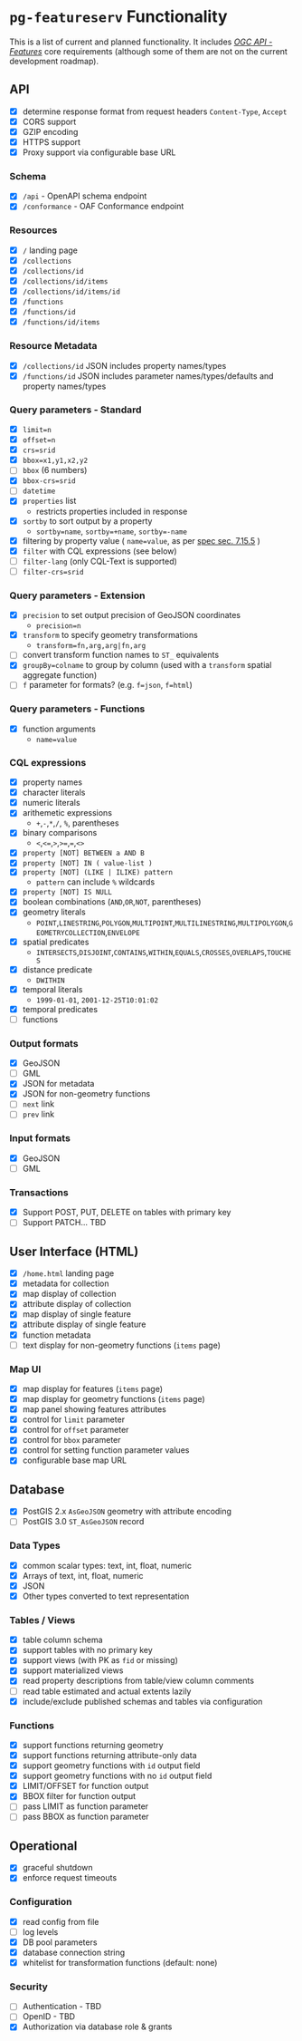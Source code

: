 # `pg-featureserv` Functionality

This is a list of current and planned functionality.
It includes [*OGC API - Features*](http://docs.opengeospatial.org/is/17-069r3/17-069r3.html) core requirements (although some of them are not on the current development roadmap).

## API

- [x] determine response format from request headers `Content-Type`, `Accept`
- [x] CORS support
- [x] GZIP encoding
- [x] HTTPS support
- [x] Proxy support via configurable base URL

### Schema

- [x] `/api` - OpenAPI schema endpoint
- [x] `/conformance` - OAF Conformance endpoint

### Resources
- [x] `/` landing page
- [x] `/collections`
- [x] `/collections/id`
- [x] `/collections/id/items`
- [x] `/collections/id/items/id`
- [x] `/functions`
- [x] `/functions/id`
- [x] `/functions/id/items`

### Resource Metadata
- [x] `/collections/id` JSON includes property names/types
- [x] `/functions/id` JSON includes parameter names/types/defaults and property names/types

### Query parameters - Standard
- [x] `limit=n`
- [x] `offset=n`
- [x] `crs=srid`
- [x] `bbox=x1,y1,x2,y2`
- [ ] `bbox` (6 numbers)
- [x] `bbox-crs=srid`
- [ ] `datetime`
- [x] `properties` list
  - restricts properties included in response
- [x] `sortby` to sort output by a property
  - `sortby=name`, `sortby=+name`, `sortby=-name`
- [x] filtering by property value ( `name=value`, as per [spec sec. 7.15.5](http://docs.opengeospatial.org/is/17-069r3/17-069r3.html#_parameters_for_filtering_on_feature_properties) )
- [x] `filter` with CQL expressions (see below)
- [ ] `filter-lang` (only CQL-Text is supported)
- [ ] `filter-crs=srid`

### Query parameters - Extension
- [x] `precision` to set output precision of GeoJSON coordinates
  - `precision=n`
- [x] `transform` to specify geometry transformations
  - `transform=fn,arg,arg|fn,arg`
- [ ] convert transform function names to `ST_` equivalents
- [x] `groupBy=colname` to group by column (used with a `transform` spatial aggregate function)
- [ ] `f` parameter for formats?  (e.g. `f=json`, `f=html`)

### Query parameters - Functions
- [x] function arguments
  - `name=value`

### CQL expressions
- [x] property names
- [x] character literals
- [x] numeric literals
- [x] arithemetic expressions
  - `+`,`-`,`*`,`/`, `%`, parentheses
- [x] binary comparisons
  - `<`,`<=`,`>`,`>=`,`=`,`<>`
- [x] `property [NOT] BETWEEN a AND B`
- [x] `property [NOT] IN ( value-list )`
- [x] `property [NOT] (LIKE | ILIKE) pattern`
  - `pattern` can include `%` wildcards
- [x] `property [NOT] IS NULL`
- [x] boolean combinations (`AND`,`OR`,`NOT`, parentheses)
- [x] geometry literals
  - `POINT`,`LINESTRING`,`POLYGON`,`MULTIPOINT`,`MULTILINESTRING`,`MULTIPOLYGON`,`GEOMETRYCOLLECTION`,`ENVELOPE`
- [x] spatial predicates
  - `INTERSECTS`,`DISJOINT`,`CONTAINS`,`WITHIN`,`EQUALS`,`CROSSES`,`OVERLAPS`,`TOUCHES`
- [x] distance predicate
  - `DWITHIN`
- [x] temporal literals
  - `1999-01-01`, `2001-12-25T10:01:02`
- [x] temporal predicates
- [ ] functions

### Output formats
- [x] GeoJSON
- [ ] GML
- [x] JSON for metadata
- [x] JSON for non-geometry functions
- [ ] `next` link
- [ ] `prev` link

### Input formats
- [x] GeoJSON
- [ ] GML

### Transactions
- [X] Support POST, PUT, DELETE on tables with primary key
- [ ] Support PATCH...  TBD

## User Interface (HTML)
- [x] `/home.html` landing page
- [x] metadata for collection
- [x] map display of collection
- [x] attribute display of collection
- [x] map display of single feature
- [x] attribute display of single feature
- [x] function metadata
- [ ] text display for non-geometry functions (`items` page)

### Map UI
- [x] map display for features (`items` page)
- [x] map display for geometry functions (`items` page)
- [x] map panel showing features attributes
- [x] control for `limit` parameter
- [x] control for `offset` parameter
- [x] control for `bbox` parameter
- [x] control for setting function parameter values
- [x] configurable base map URL

## Database

- [x] PostGIS 2.x `AsGeoJSON` geometry with attribute encoding
- [ ] PostGIS 3.0 `ST_AsGeoJSON` record

### Data Types
- [x] common scalar types: text, int, float, numeric
- [x] Arrays of text, int, float, numeric
- [x] JSON
- [x] Other types converted to text representation

### Tables / Views
- [x] table column schema
- [x] support tables with no primary key
- [x] support views (with PK as `fid` or missing)
- [x] support materialized views
- [x] read property descriptions from table/view column comments
- [ ] read table estimated and actual extents lazily
- [X] include/exclude published schemas and tables via configuration

### Functions
- [x] support functions returning geometry
- [x] support functions returning attribute-only data
- [x] support geometry functions with `id` output field
- [x] support geometry functions with no `id` output field
- [x] LIMIT/OFFSET for function output
- [x] BBOX filter for function output
- [ ] pass LIMIT as function parameter
- [ ] pass BBOX as function parameter

## Operational

- [x] graceful shutdown
- [x] enforce request timeouts

### Configuration
- [x] read config from file
- [ ] log levels
- [x] DB pool parameters
- [x] database connection string
- [x] whitelist for transformation functions (default: none)

### Security
- [ ] Authentication - TBD
- [ ] OpenID - TBD
- [x] Authorization via database role & grants
